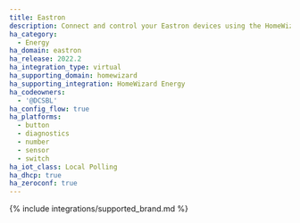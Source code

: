 ```yaml
---
title: Eastron
description: Connect and control your Eastron devices using the HomeWizard Energy integration
ha_category:
  - Energy
ha_domain: eastron
ha_release: 2022.2
ha_integration_type: virtual
ha_supporting_domain: homewizard
ha_supporting_integration: HomeWizard Energy
ha_codeowners:
  - '@DCSBL'
ha_config_flow: true
ha_platforms:
  - button
  - diagnostics
  - number
  - sensor
  - switch
ha_iot_class: Local Polling
ha_dhcp: true
ha_zeroconf: true
---
```


{% include integrations/supported_brand.md %}
